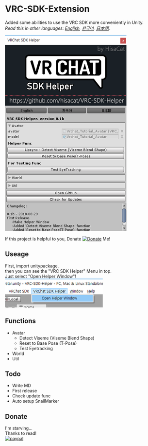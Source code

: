 # VRC-SDK-Extension

Added some abilities to use the VRC SDK more conveniently in Unity.<br>
*Read this in other languages: [English](README.md), [한국어](README.ko.md), [日本語](README.ja.md).*

![](Media/WindowPreview.png)

If this project is helpful to you, Donate [![Donate](https://img.shields.io/badge/Donate-PayPal-green.svg)](https://www.paypal.com/cgi-bin/webscr?cmd=_s-xclick&hosted_button_id=VY9PA73VKC4ZS) Me!

##  Useage
First, import unitypackage.<br>
then you can see the "VRC SDK Helper" Menu in top.<br>
Just select "Open Helper Window"!<br>
![](Media/MenuItem.png)

## Functions
* Avatar
  * Detect Viseme (Viseme Blend Shape)
  * Reset to Base Pose (T-Pose)
  * Test Eyetracking
* World
* Util

## Todo
* Write MD
* First release
* Check update func
* Auto setup SnailMarker

## Donate
I'm starving…<br>
Thanks to read!<br>
[![paypal](https://www.paypalobjects.com/en_US/i/btn/btn_donateCC_LG.gif)](https://www.paypal.com/cgi-bin/webscr?cmd=_s-xclick&hosted_button_id=VY9PA73VKC4ZS)